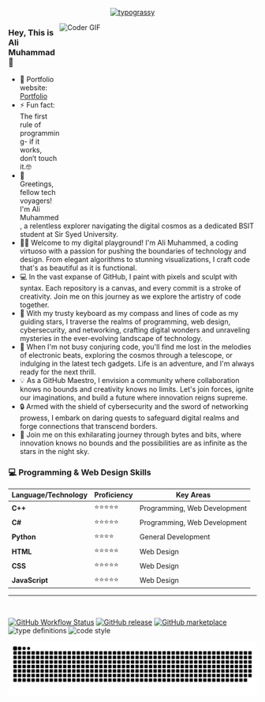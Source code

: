 <p align="center">
  <a href="https://github.com/kawarimidoll/typograssy">
    <img alt="typograssy" src="https://typograssy.deno.dev/api?text=Hey,%20Developer!%20%20%20&l0=none&l1=6abf69&l2=48ab54&l3=3b9a48&l4=348840&comment=&bg=none&frame=none">
  </a>
</p>
<!--img align="right" src="https://media.giphy.com/media/nKWDeysTQBv9u/giphy.gif" alt="Coder GIF" width="420" height="330">
<!-- https://miro.medium.com/max/2878/0*M50IPKZz58Fyy178.gif -->
<img align="right" src="https://media3.giphy.com/media/yvip9WdhgJeAwJ58Ga/giphy.gif" alt="Coder GIF" width="400" height="400">

### Hey, This is Ali Muhammad 👋

- 🎯 Portfolio website: [Portfolio](https://jarvisx17.github.io/)
- ⚡ Fun fact: The first rule of programming- if it works, don’t touch it.🤓
- 👋 Greetings, fellow tech voyagers! I'm Ali Muhammed, a relentless explorer navigating the digital cosmos as a dedicated BSIT student at Sir Syed University.
- 👨‍💻  Welcome to my digital playground! I'm Ali Muhammed, a coding virtuoso with a passion for pushing the boundaries of technology and design. From 
elegant algorithms to stunning visualizations, I craft code that's as beautiful as it is functional.
- 💻  In the vast expanse of GitHub, I paint with pixels and sculpt with syntax. Each repository is a canvas, and every commit is a stroke of creativity. Join me on this journey as we explore the artistry of code together.
- 🚀 With my trusty keyboard as my compass and lines of code as my guiding stars, I traverse the realms of programming, web design, cybersecurity, and networking, crafting digital wonders and unraveling mysteries in the ever-evolving landscape of technology.
- 🌌  When I'm not busy conjuring code, you'll find me lost in the melodies of electronic beats, exploring the cosmos through a telescope, or indulging in the latest tech gadgets. Life is an adventure, and I'm always ready for the next thrill.
- 💡  As a GitHub Maestro, I envision a community where collaboration knows no bounds and creativity knows no limits. Let's join forces, ignite our imaginations, and build a future where innovation reigns supreme.
- 🔒 Armed with the shield of cybersecurity and the sword of networking prowess, I embark on daring quests to safeguard digital realms and forge connections that transcend borders.
- 🌟 Join me on this exhilarating journey through bytes and bits, where innovation knows no bounds and the possibilities are as infinite as the stars in the night sky.

### 💻 Programming & Web Design Skills

| **Language/Technology**     | **Proficiency**      | **Key Areas**                 |
|-----------------------------|----------------------|---------------------------|
| **C++**                     | ⭐⭐⭐⭐⭐               | Programming, Web Development |
| **C#**                      | ⭐⭐⭐⭐⭐               | Programming, Web Development |
| **Python**                  | ⭐⭐⭐⭐                | General Development        |
| **HTML**                    | ⭐⭐⭐⭐⭐               | Web Design                 |
| **CSS**                     | ⭐⭐⭐⭐⭐               | Web Design                 |
| **JavaScript**              | ⭐⭐⭐⭐⭐               | Web Design                 |

<hr>
<br>




[![GitHub Workflow Status](https://img.shields.io/github/actions/workflow/status/platane/platane/main.yml?label=action&style=flat-square)](https://github.com/Platane/Platane/actions/workflows/main.yml)
[![GitHub release](https://img.shields.io/github/release/platane/snk.svg?style=flat-square)](https://github.com/platane/snk/releases/latest)
[![GitHub marketplace](https://img.shields.io/badge/marketplace-snake-blue?logo=github&style=flat-square)](https://github.com/marketplace/actions/generate-snake-game-from-github-contribution-grid)
![type definitions](https://img.shields.io/npm/types/typescript?style=flat-square)
![code style](https://img.shields.io/badge/code_style-prettier-ff69b4.svg?style=flat-square)


<picture>
  <source
    media="(prefers-color-scheme: dark)"
    srcset="https://raw.githubusercontent.com/platane/snk/output/github-contribution-grid-snake-dark.svg"
  />
  <source
    media="(prefers-color-scheme: light)"
    srcset="https://raw.githubusercontent.com/platane/snk/output/github-contribution-grid-snake.svg"
  />
  <img
    alt="github contribution grid snake animation"
    src="https://raw.githubusercontent.com/platane/snk/output/github-contribution-grid-snake.svg"
  />
</picture>

